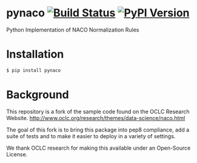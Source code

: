 # pynaco [![Build Status](https://github.com/unt-libraries/pynaco/actions/workflows/test.yml/badge.svg?branch=master)](https://github.com/unt-libraries/pynaco/actions) [![PyPI Version](https://img.shields.io/pypi/v/pynaco.svg)](https://pypi.python.org/pypi/pynaco)
Python Implementation of NACO Normalization Rules

# Installation

```sh
$ pip install pynaco
```

# Background
This repository is a fork of the sample code found on the OCLC Research Website. 
http://www.oclc.org/research/themes/data-science/naco.html

The goal of this fork is to bring this package into pep8 compliance, add a suite of 
tests and to make it easier to deploy in a variety of settings.

We thank OCLC research for making this available under an Open-Source License.

